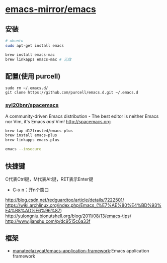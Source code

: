 # [emacs-mirror/emacs](https://github.com/emacs-mirror/emacs)

## 安装

```sh
# ubuntu
sudo apt-get install emacs

brew install emacs-mac
brew linkapps emacs-mac # 无效
```

## 配置(使用 purcell)

```
sudo rm ~/.emacs.d/
git clone https://github.com/purcell/emacs.d.git ~/.emacs.d
```

### [syl20bnr/spacemacs](https://github.com/syl20bnr/spacemacs)

A community-driven Emacs distribution - The best editor is neither Emacs nor Vim, it's Emacs *and* Vim! http://spacemacs.org

```sh
brew tap d12frosted/emacs-plus
brew install emacs-plus
brew linkapps emacs-plus

emacs --insecure
```

## 快捷键

C代表Ctrl键，M代表Alt键，RET表示Enter键

- C-x n：开n个窗口

<http://blog.csdn.net/redguardtoo/article/details/7222501/> <https://wiki.archlinux.org/index.php/Emacs_(%E7%AE%80%E4%BD%93%E4%B8%AD%E6%96%87>) <http://yulongniu.bionutshell.org/blog/2011/08/13/emacs-tips/> <http://www.jianshu.com/p/dc9515c6a33f>

## 框架

* [manateelazycat/emacs-application-framework](https://github.com/manateelazycat/emacs-application-framework):Emacs application framework
